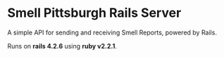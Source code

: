 Smell Pittsburgh Rails Server
=============================

A simple API for sending and receiving Smell Reports, powered by Rails.

Runs on **rails 4.2.6** using **ruby v2.2.1**.
